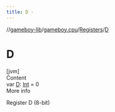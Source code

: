 ```yaml
---
title: D -
---
```

//[gameboy-lib](../../index.md)/[gameboy.cpu](../index.md)/[Registers](index.md)/[D](-d.md)



# D  
[jvm]  
Content  
var [D](-d.md): [Int](https://kotlinlang.org/api/latest/jvm/stdlib/kotlin/-int/index.html) = 0  
More info  


Register D (8-bit)

  



